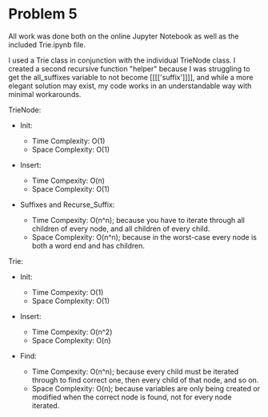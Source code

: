 # Problem 5

All work was done both on the online Jupyter Notebook as well as the included Trie.ipynb file. 

I used a Trie class in conjunction with the individual TrieNode class. I created a second recursive function "helper" because I was struggling to get the all_suffixes variable to not become [[[['suffix']]]], and while a more elegant solution may exist, my code works in an understandable way with minimal workarounds.


TrieNode:

- Init:
    - Time Complexity: O(1)
    - Space Complexity: O(1)

- Insert:
    - Time Compexity: O(n)
    - Space Complexity: O(1)

- Suffixes and Recurse_Suffix:
    - Time Compexity: O(n^n); because you have to iterate through all children of every node, and all children of every child.
    - Space Complexity: O(n^n); because in the worst-case every node is both a word end and has children.

Trie:

- Init:
    - Time Compexity: O(1)
    - Space Complexity: O(1)

- Insert:
    - Time Compexity: O(n^2)
    - Space Complexity: O(n)

- Find:
    - Time Compexity: O(n^n); because every child must be iterated through to find correct one, then every child of that node, and so on.
    - Space Complexity: O(n); because variables are only being created or modified when the correct node is found, not for every node iterated.